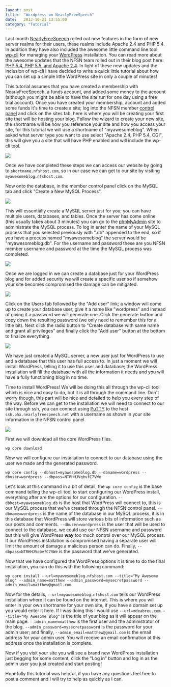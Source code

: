 ```yaml
---
layout: post
title:  "Wordpress on NearlyFreeSpeech"
date:   2013-10-21 13:55:00
category: "Tutorial"
---
```


Last month [NearlyFreeSpeech](http://nearlyfreespeech.net) rolled out new features in the form of new server realms for their users, these realms include Apache 2.4 and PHP 5.4. In addition they have also included the awesome little command line tool [wp-cli](http://wp-cli.org/) for managing your [WordPress](http://wordpress.org) installation. You can read more about the awesome updates that the NFSN team rolled out in their blog post here: [PHP 5.4, PHP 5.5, and Apache 2.4](http://blog.nearlyfreespeech.net/2013/09/21/php-5-4-php-5-5-and-apache-2-4/). In light of these new updates and the inclusion of wp-cli I have decided to write a quick little tutorial about how you can set up a simple little WordPress site in only a couple of minutes!

<!--more-->

This tutorial assumes that you have created a membership with NearlyFreeSpeech, a funds account, and added some money to the account (although you might be able to have the site run for one day using a free trial account). Once you have created your membership, account and added some funds it's time to create a site; log into the NFSN member [control panel](https://members.nearlyfreespeech.net/) and click on the sites tab, here is where you will be creating your first site that will be hosting your blog. Follow the wizard to create your new site, the shortname will be how you reference your site and how you access your site, for this tutorial we will use a shortname of "myawesomeblog". When asked what server type you want to use select "Apache 2.4, PHP 5.4, CGI", this will give you a site that will have PHP enabled and will include the wp-cli tool.

![](http://i.imgur.com/977DjvS.png)

Once we have completed these steps we can access our website by going to `shortname.nfshost.com`, so in our case we can get to our site by visiting `myawesomeblog.nfshost.com`.

Now onto the database, in the member control panel click on the MySQL tab and click "Create a New MySQL Process".

![](http://i.imgur.com/wh45bJq.png)

This will essentially create a MySQL server just for you; you can have multiple users, databases, and tables. Once the server has come online (this usually takes about 3 minutes) you can go to the [phpMyAdmin](https://phpmyadmin.nearlyfreespeech.net) site to administrate the MySQL process. To log in enter the name of your MySQL process that you selected previously with ".db" appended to the end, so if you have a process named "myawesomeblog" the server would be "myawesomeblog.db". For the username and password these are you NFSN member username and password at the time the MySQL process was completed.

![](http://i.imgur.com/bchc2rm.png)

Once we are logged in we can create a database just for your WordPress blog and for added security we will create a specific user so if somehow your site becomes compromised the damage can be mitigated.

![](http://i.imgur.com/NSMqLDT.png)

Click on the Users tab followed by the "Add user" link; a window will come up to create your database user, give it a name like "wordpress" and instead of giving it a password we will generate one. Click the generate button and copy down the resulting password (we only need to remember this for a little bit). Next click the radio button to "Create database with same name and grant all privileges" and finally click the "Add user" button at the bottom to finalize everything.

![](http://i.imgur.com/GzqUcim.png")

We have just created a MySQL server, a new user just for WordPress to use and a database that this user has full access to. In just a moment we will install WordPress, telling it to use this user and database; the WordPress installation will fill the database with all the information it needs and you will have a fully functioning blog in no time.

Time to install WordPress! We will be doing this all through the wp-cli tool which is nice and easy to do, but it is all through the command line. Don't worry though, this part will be nice and detailed to help you every step of the way. Before we can get to the installation we will need to connect to our site through ssh, you can connect using [PuTTY](http://www.chiark.greenend.org.uk/~sgtatham/putty/) to the host `ssh.phx.nearlyfreespeech.net` with a username as shown in your site information in the NFSN control panel.

![](http://i.imgur.com/wFUsNn7.png)

First we will download all the core WordPress files.

`wp core download`

Now we will configure our installation to connect to our database using the user we made and the generated password.

`wp core config --dbhost=myawesomeblog.db --dbname=wordpress --dbuser=wordpress --dbpass=NTRHHJVqbvfC7VWe`

Let's look at this command in a bit of detail, the `wp core config` is the base command telling the wp-cli tool to start configuring our WordPress install, everything after are the options for our configuration. `--dbhost=myawesomeblog.db` is the host that WordPress will connect to, this is our MySQL process that we've created through the NFSN control panel. `--dbname=wordpress` is the name of the database in our MySQL process, it is in this database that WordPress will store various bits of information such as our posts and comments. `--dbuser=wordpress` is the user that will be used to connect to the database, we could use our NFSN username and password but this will give WordPress **way** too much control over our MySQL process. If our WordPress installation is compromised having a separate user will limit the amount of damage a malicious person can do. Finally, `--dbpass=NTRHHJVqbvfC7VWe` is the password that we've generated.

Now that we have configured the WordPress options it is time to do the final installation, you can do this with the following command:

`wp core install --url=myawesomeblog.nfshost.com --title="My Awesome Blog" --admin_name=matthew --admin_password=mysecretpassword --admin_email=matthew@gmail.com`

Now for the details, `--url=myawesomeblog.nfshost.com` tells our WordPress installation where it can be found on the internet. This is where you will enter in your own shortname for your own site, if you have a domain set up you would enter it here. If I was doing this I would use `--url=mdeabreu.com`. `--title="My Awesome Blog"` is the title of your blog as it will appear on the main page. `--admin_name=matthew` is the first user and the administrator of the blog. `--admin_password=mysecretpassword` is the password for your admin user; and finally, `--admin_email=matthew@gmail.com` is the email address for your admin user. You will receive an email confirmation at this address once the installation is complete.

Now if you visit your site you will see a brand new WordPress installation just begging for some content, click the "Log in" button and log in as the admin user you just created and start posting!

Hopefully this tutorial was helpful, if you have any questions feel free to post a comment and I will try to help as quickly as I can.
